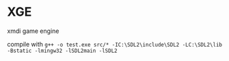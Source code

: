 # XGE
xmdi game engine

compile with `g++ -o test.exe src/* -IC:\SDL2\include\SDL2 -LC:\SDL2\lib -Bstatic -lmingw32 -lSDL2main -lSDL2` 